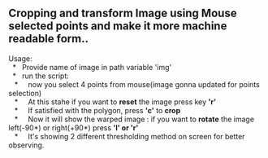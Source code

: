 <h2>Cropping and transform Image using Mouse selected points and make it more machine readable form..</h2>      
     
Usage:      
     &nbsp;&nbsp;*   &nbsp;&nbsp;Provide name of image in path variable 'img'     
     &nbsp;&nbsp;*   &nbsp;&nbsp;run the script:     
          &nbsp;&nbsp;&nbsp;*    &nbsp;&nbsp;&nbsp;&nbsp;now you select 4 points from mouse(image gonna updated for points selection)      
          &nbsp;&nbsp;&nbsp;*    &nbsp;&nbsp;&nbsp;&nbsp;At this stahe if you want to __reset__ the image press key __'r'__     
          &nbsp;&nbsp;&nbsp;*    &nbsp;&nbsp;&nbsp;&nbsp;If satisfied with the polygon, press __'c'__ to __crop__     
          &nbsp;&nbsp;&nbsp;*    &nbsp;&nbsp;&nbsp;&nbsp;Now it will show the warped image : if you want to __rotate__ the image left(-90*) or right(+90*) press __'l' or 'r'__     
          &nbsp;&nbsp;&nbsp;*    &nbsp;&nbsp;&nbsp;&nbsp;It's showing 2 different thresholding method on screen for better observing.     
